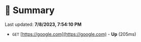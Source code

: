 # 📖 Summary
Last updated: **7/8/2023, 7:54:10 PM**

- `GET` [https://google.com](https://google.com) - **Up** (205ms)
